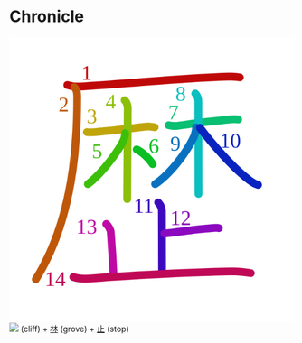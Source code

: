 # Chronicle
![6b74](Kanji/kanji-colorize/6b74.svg)
[![](http://www.kanjidamage.com/assets/radsmall/cliff-033238b92aaa33526a3a50e8bed76b9510ef3410ce06897784bf7d2f0a51958d.jpg)](http://www.kanjidamage.com/kanji/728-cliff) (cliff) +  [林](Kanji/kanji-dict/林.md) (grove) + [止](Kanji/kanji-dict/止.md) (stop) 